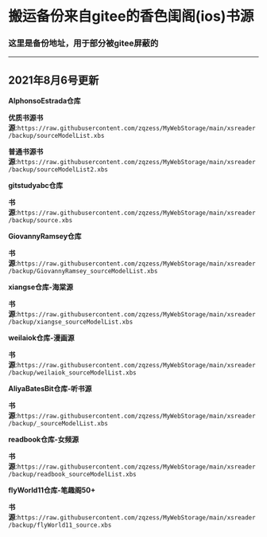 # 搬运备份来自gitee的香色闺阁(ios)书源

### 这里是备份地址，用于部分被gitee屏蔽的


----------------------------------
2021年8月6号更新
----------------------------------

**AlphonsoEstrada仓库**

**优质书源书源**:``https://raw.githubusercontent.com/zqzess/MyWebStorage/main/xsreader/backup/sourceModelList.xbs``

**普通书源书源**:``https://raw.githubusercontent.com/zqzess/MyWebStorage/main/xsreader/backup/sourceModelList2.xbs``


**gitstudyabc仓库**

**书源**:``https://raw.githubusercontent.com/zqzess/MyWebStorage/main/xsreader/backup/source.xbs``


**GiovannyRamsey仓库**

**书源**:``https://raw.githubusercontent.com/zqzess/MyWebStorage/main/xsreader/backup/GiovannyRamsey_sourceModelList.xbs``


**xiangse仓库-海棠源**

**书源**:``https://raw.githubusercontent.com/zqzess/MyWebStorage/main/xsreader/backup/xiangse_sourceModelList.xbs``


**weilaiok仓库-漫画源**

**书源**:``https://raw.githubusercontent.com/zqzess/MyWebStorage/main/xsreader/backup/weilaiok_sourceModelList.xbs``



**AliyaBatesBit仓库-听书源**

**书源**:``https://raw.githubusercontent.com/zqzess/MyWebStorage/main/xsreader/backup/_sourceModelList.xbs``


**readbook仓库-女频源**

**书源**:``https://raw.githubusercontent.com/zqzess/MyWebStorage/main/xsreader/backup/readbook_sourceModelList.xbs``


**flyWorld11仓库-笔趣阁50+**

**书源**:``https://raw.githubusercontent.com/zqzess/MyWebStorage/main/xsreader/backup/flyWorld11_source.xbs``
